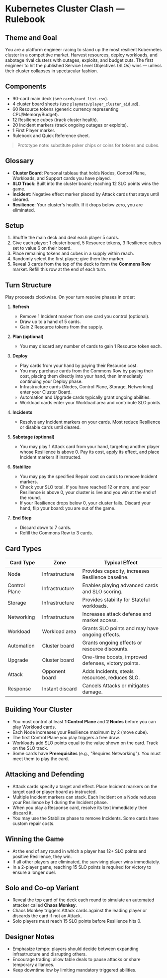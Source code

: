 # Kubernetes Cluster Clash — Rulebook

## Theme and Goal
You are a platform engineer racing to stand up the most resilient Kubernetes cluster in a competitive market. Harvest resources, deploy workloads, and sabotage rival clusters with outages, exploits, and budget cuts. The first engineer to hit the published Service Level Objectives (SLOs) wins — unless their cluster collapses in spectacular fashion.

## Components
- 90-card main deck (see `cards/card_list.csv`).
- 4 cluster board sheets (use `playmats/player_cluster_aid.md`).
- 60 Resource tokens (generic currency representing CPU/Memory/Budget).
- 12 Resilience cubes (track cluster health).
- 20 Incident markers (track ongoing outages or exploits).
- 1 First Player marker.
- Rulebook and Quick Reference sheet.

> Prototype note: substitute poker chips or coins for tokens and cubes.

## Glossary
- **Cluster Board**: Personal tableau that holds Nodes, Control Plane, Workloads, and Support cards you have played.
- **SLO Track**: Built into the cluster board; reaching 12 SLO points wins the game.
- **Incident**: Negative effect marker placed by Attack cards that stays until cleared.
- **Resilience**: Your cluster's health. If it drops below zero, you are eliminated.

## Setup
1. Shuffle the main deck and deal each player 5 cards.
2. Give each player: 1 cluster board, 5 Resource tokens, 3 Resilience cubes set to value 6 on their board.
3. Place remaining tokens and cubes in a supply within reach.
4. Randomly select the first player; give them the marker.
5. Reveal 3 cards from the top of the deck to form the **Commons Row** market. Refill this row at the end of each turn.

## Turn Structure
Play proceeds clockwise. On your turn resolve phases in order:

1. **Refresh**
   - Remove 1 Incident marker from one card you control (optional).
   - Draw up to a hand of 5 cards.
   - Gain 2 Resource tokens from the supply.

2. **Plan (optional)**
   - You may discard any number of cards to gain 1 Resource token each.

3. **Deploy**
   - Play cards from your hand by paying their Resource cost.
   - You may purchase cards from the Commons Row by paying their cost, placing them directly into your hand, then immediately continuing your Deploy phase.
   - Infrastructure cards (Nodes, Control Plane, Storage, Networking) enter your Cluster Board.
   - Automation and Upgrade cards typically grant ongoing abilities.
   - Workload cards enter your Workload area and contribute SLO points.

4. **Incidents**
   - Resolve any Incident markers on your cards. Most reduce Resilience or disable cards until cleared.

5. **Sabotage (optional)**
   - You may play 1 Attack card from your hand, targeting another player whose Resilience is above 0. Pay its cost, apply its effect, and place Incident markers if instructed.

6. **Stabilize**
   - You may pay the specified Repair cost on cards to remove Incident markers.
   - Check your SLO total. If you have reached 12 or more, and your Resilience is above 0, your cluster is live and you win at the end of the round.
   - If your Resilience drops below 0, your cluster fails. Discard your hand, flip your board: you are out of the game.

7. **End Step**
   - Discard down to 7 cards.
   - Refill the Commons Row to 3 cards.

## Card Types

| Card Type       | Zone           | Typical Effect                                     |
|-----------------|----------------|----------------------------------------------------|
| Node            | Infrastructure | Provides capacity, increases Resilience baseline.  |
| Control Plane   | Infrastructure | Enables playing advanced cards and SLO scoring.    |
| Storage         | Infrastructure | Provides stability for Stateful workloads.         |
| Networking      | Infrastructure | Increases attack defense and market access.        |
| Workload        | Workload area  | Grants SLO points and may have ongoing effects.    |
| Automation      | Cluster board  | Grants ongoing effects or resource discounts.      |
| Upgrade         | Cluster board  | One-time boosts, improved defenses, victory points.|
| Attack          | Opponent board | Adds Incidents, steals resources, reduces SLO.     |
| Response        | Instant discard| Cancels Attacks or mitigates damage.               |

## Building Your Cluster
- You must control at least **1 Control Plane** and **2 Nodes** before you can play Workload cards.
- Each Node increases your Resilience maximum by 2 (move cube).
- The first Control Plane you play triggers a free draw.
- Workloads add SLO points equal to the value shown on the card. Track on the SLO track.
- Some cards have **Prerequisites** (e.g., "Requires Networking"). You must meet them to play the card.

## Attacking and Defending
- Attack cards specify a target and effect. Place Incident markers on the target card or player board as instructed.
- Multiple Incident markers can stack. Each Incident on a Node reduces your Resilience by 1 during the Incident phase.
- When you play a Response card, resolve its text immediately then discard it.
- You may use the Stabilize phase to remove Incidents. Some cards have custom repair costs.

## Winning the Game
- At the end of any round in which a player has 12+ SLO points and positive Resilience, they win.
- If all other players are eliminated, the surviving player wins immediately.
- In a 2-player game, reaching 15 SLO points is required for victory to ensure a longer duel.

## Solo and Co-op Variant
- Reveal the top card of the deck each round to simulate an automated attacker called **Chaos Monkey**.
- Chaos Monkey triggers Attack cards against the leading player or discards the card if not an Attack.
- Solo players must reach 15 SLO points before Resilience hits 0.

## Designer Notes
- Emphasize tempo: players should decide between expanding infrastructure and disrupting others.
- Encourage trading: allow table deals to pause attacks or share temporary alliances.
- Keep downtime low by limiting mandatory triggered abilities.

